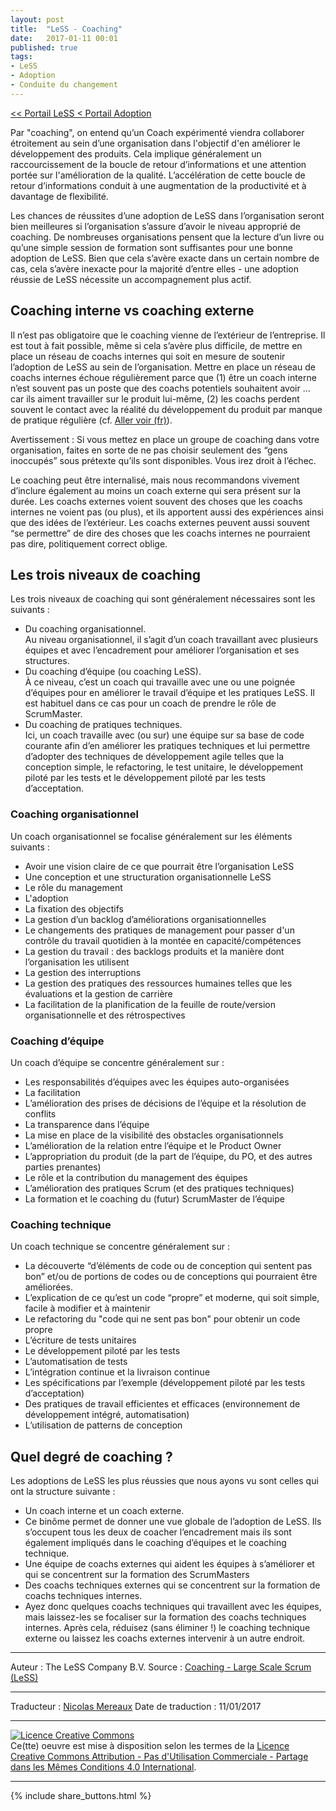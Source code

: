 ```yaml
---
layout: post
title:  "LeSS - Coaching"
date:   2017-01-11 00:01
published: true
tags:
- LeSS
- Adoption
- Conduite du changement
---
```


[<< Portail LeSS < Portail Adoption](http://www.les-traducteurs-agiles.org/2016/12/26/less-portail-adoption.html)

Par "coaching", on entend qu’un Coach expérimenté viendra collaborer étroitement au sein d’une organisation dans l'objectif d'en améliorer le développement des produits. Cela implique généralement un raccourcissement de la boucle de retour d’informations et une attention portée sur l'amélioration de la qualité. L’accélération de cette boucle de retour d’informations conduit à une augmentation de la productivité et à davantage de flexibilité.

Les chances de réussites d’une adoption de LeSS dans l’organisation seront bien meilleures si l’organisation s’assure d’avoir le niveau approprié de coaching. De nombreuses organisations pensent que la lecture d’un livre ou qu’une simple session de formation sont suffisantes pour une bonne adoption de LeSS. Bien que cela s’avère exacte dans un certain nombre de cas, cela s’avère inexacte pour la majorité d’entre elles - une adoption réussie de LeSS nécessite un accompagnement plus actif.

## Coaching interne vs coaching externe

Il n’est pas obligatoire que le coaching vienne de l’extérieur de l’entreprise. Il est tout à fait possible, même si cela s’avère plus difficile, de mettre en place un réseau de coachs internes qui soit en mesure de soutenir l’adoption de LeSS au sein de l’organisation. Mettre en place un réseau de coachs internes échoue régulièrement parce que (1) être un coach interne n’est souvent pas un poste que des coachs potentiels souhaitent avoir … car ils aiment travailler sur le produit lui-même, (2) les coachs perdent souvent le contact avec la réalité du développement du produit par manque de pratique régulière (cf. [Aller voir (fr)](http://www.les-traducteurs-agiles.org/2016/12/26/less-aller-voir.html)).

Avertissement : Si vous mettez en place un groupe de coaching dans votre organisation, faites en sorte de ne pas choisir seulement des “gens inoccupés” sous prétexte qu’ils sont disponibles. Vous irez droit à l’échec.

Le coaching peut être internalisé, mais nous recommandons vivement d’inclure également au moins un coach externe qui sera présent sur la durée. Les coachs externes voient souvent des choses que les coachs internes ne voient pas (ou plus), et ils apportent aussi des expériences ainsi que des idées de l’extérieur. Les coachs externes peuvent aussi souvent “se permettre” de dire des choses que les coachs internes ne pourraient pas dire, politiquement correct oblige.

## Les trois niveaux de coaching

Les trois niveaux de coaching qui sont généralement nécessaires sont les suivants :

* Du coaching organisationnel. <br/> Au niveau organisationnel, il s’agit d’un coach travaillant avec plusieurs équipes et avec l’encadrement pour améliorer l’organisation et ses structures.
* Du coaching d’équipe (ou coaching LeSS). <br/> À ce niveau, c’est un coach qui travaille avec une ou une poignée d’équipes pour en améliorer le travail d’équipe et les pratiques LeSS. Il est habituel dans ce cas pour un coach de prendre le rôle de ScrumMaster.
* Du coaching de pratiques techniques. <br/> Ici, un coach travaille avec (ou sur) une équipe sur sa base de code courante afin d’en améliorer les pratiques techniques et lui permettre d’adopter des techniques de développement agile telles que la conception simple, le refactoring, le test unitaire, le développement piloté par les tests et le développement piloté par les tests d’acceptation.


### Coaching organisationnel

Un coach organisationnel se focalise généralement sur les éléments suivants :

* Avoir une vision claire de ce que pourrait être l’organisation LeSS
* Une conception et une structuration organisationnelle LeSS
* Le rôle du management
* L'adoption
* La fixation des objectifs
* La gestion d’un backlog d’améliorations organisationnelles
* Le changements des pratiques de management pour passer d'un contrôle du travail quotidien à la montée en capacité/compétences
* La gestion du travail : des backlogs produits et la manière dont l’organisation les utilisent
* La gestion des interruptions
* La gestion des pratiques des ressources humaines telles que les évaluations et la gestion de carrière
* La facilitation de la planification de la feuille de route/version organisationnelle et des rétrospectives


### Coaching d’équipe

Un coach d’équipe se concentre généralement sur :

* Les responsabilités d’équipes avec les équipes auto-organisées
* La facilitation
* L’amélioration des prises de décisions de l’équipe et la résolution de conflits
* La transparence dans l’équipe
* La mise en place de la visibilité des obstacles organisationnels
* L’amélioration de la relation entre l’équipe et le Product Owner
* L’appropriation du produit (de la part de l’équipe, du PO, et des autres parties prenantes)
* Le rôle et la contribution du management des équipes
* L’amélioration des pratiques Scrum (et des pratiques techniques)
* La formation et le coaching du (futur) ScrumMaster de l’équipe


### Coaching technique

Un coach technique se concentre généralement sur :

* La découverte “d’éléments de code ou de conception qui sentent pas bon” et/ou de portions de codes ou de conceptions qui pourraient être améliorées.
* L’explication de ce qu’est un code “propre” et moderne, qui soit simple, facile à modifier et à maintenir
* Le refactoring du "code qui ne sent pas bon" pour obtenir un code propre
* L’écriture de tests unitaires
* Le développement piloté par les tests
* L’automatisation de tests
* L’intégration continue et la livraison continue
* Les spécifications par l’exemple (développement piloté par les tests d’acceptation)
* Des pratiques de travail efficientes et efficaces (environnement de développement intégré, automatisation)
* L’utilisation de patterns de conception


## Quel degré de coaching ?

Les adoptions de LeSS les plus réussies que nous ayons vu sont celles qui ont la structure suivante :

* Un coach interne et un coach externe.
* Ce binôme permet de donner une vue globale de l’adoption de LeSS. Ils s’occupent tous les deux de coacher l’encadrement mais ils sont également impliqués dans le coaching d’équipes et le coaching technique.
* Une équipe de coachs externes qui aident les équipes à s’améliorer et qui se concentrent sur la formation des ScrumMasters
* Des coachs techniques externes qui se concentrent sur la formation de coachs techniques internes.
* Ayez donc quelques coachs techniques qui travaillent avec les équipes, mais laissez-les se focaliser sur la formation des coachs techniques internes. Après cela, réduisez (sans éliminer !) le coaching technique externe ou laissez les coachs externes intervenir à un autre endroit.


---
Auteur : The LeSS Company B.V.
Source : [Coaching - Large Scale Scrum (LeSS)](http://less.works/less/adoption/coaching.html)

---
Traducteur : [Nicolas Mereaux](http://www.les-traducteurs-agiles.org/traducteurs/)
Date de traduction : 11/01/2017

---

<a rel="license" href="http://creativecommons.org/licenses/by-nc-sa/4.0/"><img alt="Licence Creative Commons" style="border-width:0" src="http://i.creativecommons.org/l/by-nc-sa/4.0/88x31.png" /></a><br />Ce(tte) oeuvre est mise à disposition selon les termes de la <a rel="license" href="http://creativecommons.org/licenses/by-nc-sa/4.0/">Licence Creative Commons Attribution - Pas d'Utilisation Commerciale - Partage dans les Mêmes Conditions 4.0 International</a>.

---

{% include share_buttons.html %}
